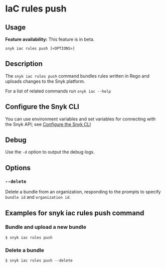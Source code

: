 # IaC rules push

## Usage

**Feature availability:** This feature is in beta.

`snyk iac rules push [<OPTIONS>]`

## Description

The `snyk iac rules push` command bundles rules written in Rego and uploads changes to the Snyk platform.

For a list of related commands run `snyk iac --help`

## Configure the Snyk CLI

You can use environment variables and set variables for connecting with the Snyk API; see [Configure the Snyk CLI](https://docs.snyk.io/snyk-cli/configure-the-snyk-cli)

## Debug

Use the `-d` option to output the debug logs.

## Options

### `--delete`

Delete a bundle from an organization, responding to the prompts to specify `bundle id` and `organization id`.

## Examples for snyk iac rules push command

### Bundle and upload a new bundle

```
$ snyk iac rules push
```

### Delete a bundle

```
$ snyk iac rules push --delete
```

